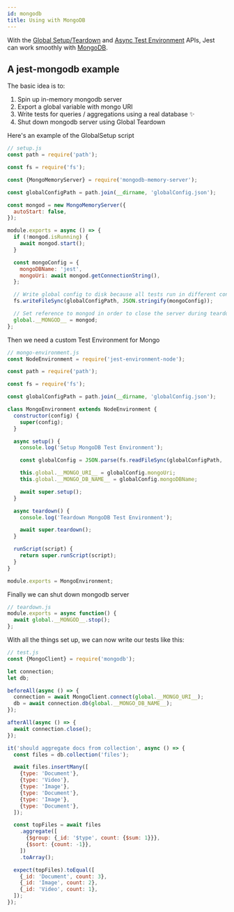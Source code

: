 ```yaml
---
id: mongodb
title: Using with MongoDB
---
```


With the [Global Setup/Teardown](Configuration.md#globalsetup-string) and [Async Test Environment](Configuration.md#testenvironment-string) APIs, Jest can work smoothly with [MongoDB](https://www.mongodb.com/).

## A jest-mongodb example

The basic idea is to:

1.  Spin up in-memory mongodb server
2.  Export a global variable with mongo URI
3.  Write tests for queries / aggregations using a real database ✨
4.  Shut down mongodb server using Global Teardown

Here's an example of the GlobalSetup script

```js
// setup.js
const path = require('path');

const fs = require('fs');

const {MongoMemoryServer} = require('mongodb-memory-server');

const globalConfigPath = path.join(__dirname, 'globalConfig.json');

const mongod = new MongoMemoryServer({
  autoStart: false,
});

module.exports = async () => {
  if (!mongod.isRunning) {
    await mongod.start();
  }

  const mongoConfig = {
    mongoDBName: 'jest',
    mongoUri: await mongod.getConnectionString(),
  };

  // Write global config to disk because all tests run in different contexts.
  fs.writeFileSync(globalConfigPath, JSON.stringify(mongoConfig));

  // Set reference to mongod in order to close the server during teardown.
  global.__MONGOD__ = mongod;
};
```

Then we need a custom Test Environment for Mongo

```js
// mongo-environment.js
const NodeEnvironment = require('jest-environment-node');

const path = require('path');

const fs = require('fs');

const globalConfigPath = path.join(__dirname, 'globalConfig.json');

class MongoEnvironment extends NodeEnvironment {
  constructor(config) {
    super(config);
  }

  async setup() {
    console.log('Setup MongoDB Test Environment');

    const globalConfig = JSON.parse(fs.readFileSync(globalConfigPath, 'utf-8'));

    this.global.__MONGO_URI__ = globalConfig.mongoUri;
    this.global.__MONGO_DB_NAME__ = globalConfig.mongoDBName;

    await super.setup();
  }

  async teardown() {
    console.log('Teardown MongoDB Test Environment');

    await super.teardown();
  }

  runScript(script) {
    return super.runScript(script);
  }
}

module.exports = MongoEnvironment;
```

Finally we can shut down mongodb server

```js
// teardown.js
module.exports = async function() {
  await global.__MONGOD__.stop();
};
```

With all the things set up, we can now write our tests like this:

```js
// test.js
const {MongoClient} = require('mongodb');

let connection;
let db;

beforeAll(async () => {
  connection = await MongoClient.connect(global.__MONGO_URI__);
  db = await connection.db(global.__MONGO_DB_NAME__);
});

afterAll(async () => {
  await connection.close();
});

it('should aggregate docs from collection', async () => {
  const files = db.collection('files');

  await files.insertMany([
    {type: 'Document'},
    {type: 'Video'},
    {type: 'Image'},
    {type: 'Document'},
    {type: 'Image'},
    {type: 'Document'},
  ]);

  const topFiles = await files
    .aggregate([
      {$group: {_id: '$type', count: {$sum: 1}}},
      {$sort: {count: -1}},
    ])
    .toArray();

  expect(topFiles).toEqual([
    {_id: 'Document', count: 3},
    {_id: 'Image', count: 2},
    {_id: 'Video', count: 1},
  ]);
});
```
